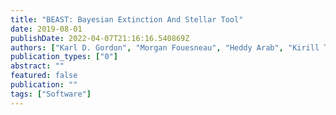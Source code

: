 ```yaml
---
title: "BEAST: Bayesian Extinction And Stellar Tool"
date: 2019-08-01
publishDate: 2022-04-07T21:16:16.540869Z
authors: ["Karl D. Gordon", "Morgan Fouesneau", "Heddy Arab", "Kirill Tchernyshyov", "Daniel R. Weisz", "Julianne J. Dalcanton", "Benjamin F. Williams", "Eric F. Bell", "Luciana Bianchi", "Martha Boyer", "Yumi Choi", "Andrew Dolphin", "Léo Girardi", "David W. Hogg", "Jason S. Kalirai", "Maria Kapala", "Alexia R. Lewis", "Hans-Walter Rix", "Karin Sandstrom", "Evan D. Skillman"]
publication_types: ["0"]
abstract: ""
featured: false
publication: ""
tags: ["Software"]
---
```


